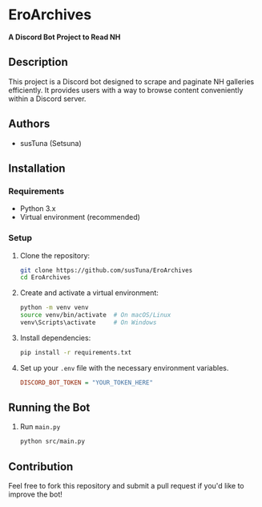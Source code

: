 # EroArchives  
**A Discord Bot Project to Read NH**  

## Description  
This project is a Discord bot designed to scrape and paginate NH galleries efficiently. It provides users with a way to browse content conveniently within a Discord server.  

## Authors
- susTuna (Setsuna)

## Installation  
### Requirements  
- Python 3.x  
- Virtual environment (recommended)  

### Setup  
1. Clone the repository:  
   ```sh
   git clone https://github.com/susTuna/EroArchives
   cd EroArchives
   ```
2. Create and activate a virtual environment:
   ```sh
   python -m venv venv  
   source venv/bin/activate  # On macOS/Linux  
   venv\Scripts\activate     # On Windows  
   ```
3. Install dependencies:
   ```sh
   pip install -r requirements.txt
   ```
4. Set up your `.env` file with the necessary environment variables.
   ```ini
   DISCORD_BOT_TOKEN = "YOUR_TOKEN_HERE"
   ```

## Running the Bot
1. Run `main.py`
   ```sh
   python src/main.py
   ```

## Contribution
Feel free to fork this repository and submit a pull request if you'd like to improve the bot!